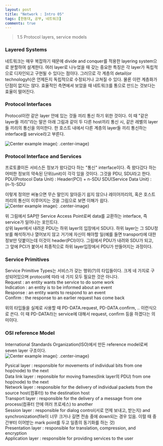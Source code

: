 ```yaml
---
layout: post
title: "Network : Intro 05"
tags: [한동대, 공부, 네트워크]
comments: true
---
```


> 1.5 Protocol layers, service models  

### Layered Systems  
네트워크는 매우 복잡하기 때문에 divide and conquer를 적용한 layering system으로 분할하여 설계한다. 여러 layer로 나누었을 때 갖는 중요한 특징은 각 layer가 독립적으로 디자인되고 구현될 수 있다는 점이다. 그러므로 각 계층의 detail(or technologyh)은 언제든지 독립적으로 수정되거나 고쳐질 수 있다. 물론 이런 계층화가 단점이 없지는 않다. 효율적인 측면에셔 보았을 때 네트워크를 통으로 만드는 것보다는 효율이 떨어진다.  

### Protocol Interfaces  
Protocol이란 같은 layer 안에 있는 것들 끼리 통신 하기 위한 것이다. 이 때 "같은 layer들 끼리"라는 말은 아래 그림과 같이 두 다른 host끼리 통신 시, 같은 레벨의 layer들 끼리의 통신을 의미한다. 한 호스트 내에서 다른 계층의 layer들 끼리 통신하는 interface를 service라고 부른다.  

![Center example image](https://user-images.githubusercontent.com/35067611/64670535-70924200-d4a0-11e9-859b-ccac2e29c5d3.png "Center"){: .center-image}  

### Protocol Interface and Services  
프로토콜이든 서비스든 정보가 왔다갔다 하는 "통신" interface이다. 즉 왔다갔다 하는 어떠한 정보의 약속된 단위(unit)이 각각 있을 것이다. 그것을 PDU, SDU라고 한다.  
PDU(Protocol Data Unit) : Header(PCI) + n-SDU
SDU(Service Data Unit) : (n-1)-SDU  

이렇게 정의만 써놓으면 무슨 말인지 알아듣기 쉽지 않으나 레이어끼리의, 혹은 호스트끼리의 통신이 이루어지는 것을 그림으로 보면 이해가 쉽다.  
![Center example image](https://user-images.githubusercontent.com/35067611/64670684-e696a900-d4a0-11e9-99a1-ec131b6a8bf0.png "Center"){: .center-image}  

위 그림에서 SAP란 Service Access Point로써 data를 교환하는 interface, 즉 service가 일어나는 포인트다.  
상위 layer에서 내려온 PDU는 하위 layer의 입장에서 SDU다. 하위 layer는 그 SDU정보를 해석하거나 열어보지 않고 거기에 자신이 해야할 일(예를 들면 transport)에 대한 정보만 덧붙이는데 이것이 header(PCI)이다. 그림에서 PDU가 내려와 SDU가 되고, 그 앞에 PCI가 붙어서 최종적으로 하위 layer입장에서 PDU가 만들어지는 과정이다.  

### Service Primitives  
Service Primitive Types는 서비스가 갖는 행위(?)의 타입들이다. 크게 네 가지로 구성되어있으며 protocol에 따라 네 가지 모두 필요한 것은 아니다.  
Request : an entity wants the service to do some work  
Indication : an entity is to be informed about an event  
Response : an entity wants to respond to an event  
Confirm : the response to an earlier request has come back  

위의 타입들을 실제로 사용할 때 PD-DATA.request, PD-DATA.confirm, .. 이런식으로 쓴다. 이 때 PD-DATA라는 service에 대해서 request, confirm 등을 하겠다는 의미이다.  

### OSI reference Model  
International Standards Organization(ISO)에서 만든 reference model로써 seven layer 구조이다.  
![Center example image](https://user-images.githubusercontent.com/35067611/64670975-ecd95500-d4a1-11e9-888c-0141383fbbab.png "Center"){: .center-image}  

Pysical layer : responsible for movements of individual bits from one hop(node) to the next  
Data link layer : reponsible for moving frames(link layer의 PDU) from one hop(node) to the next  
Network layer : responsible for the delivery of individual packets from the source host(컴퓨터) to the destination host  
Transport layer : responsible for the delivery of a message from one process(컴퓨터 안에 여러 프로세스) to another  
Session layer : responsible for dialog control(서로 언제 보내고, 받는지) and synchronization(file이 너무 크거나 길면 전송 중에 down되는 경우 있음. 이럴 때 중간부터 이어받는 mark point를 두고 일종의 동기화를 하는 것)  
Presentation layer : responsible for translation, compression, and encryption  
Application layer : responsible for providing services to the user  
